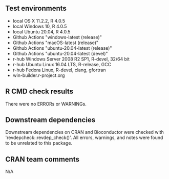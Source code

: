 ## Test environments

* local OS X 11.2.2, R 4.0.5
* local Windows 10, R 4.0.5
* local Ubuntu 20.04, R 4.0.5
* Github Actions "windows-latest (release)"
* Github Actions "macOS-latest (release)"
* Github Actions "ubuntu-20.04-latest (release)"
* Github Actions "ubuntu-20.04-latest (devel)"
* r-hub Windows Server 2008 R2 SP1, R-devel, 32/64 bit
* r-hub Ubuntu Linux 16.04 LTS, R-release, GCC
* r-hub Fedora Linux, R-devel, clang, gfortran
* win-builder.r-project.org

## R CMD check results

There were no ERRORs or WARNINGs.

## Downstream dependencies

Downstream dependencies on CRAN and Bioconductor were checked with 
'revdepcheck::revdep_check()'. All errors, warnings, and notes were found to be
unrelated to this package. 

## CRAN team comments

N/A
